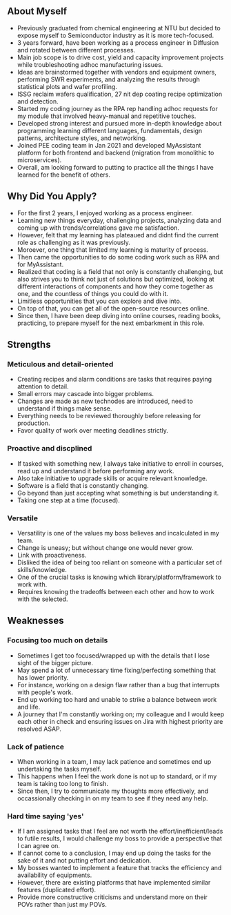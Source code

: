 ## About Myself

- Previously graduated from chemical engineering at NTU but decided to expose myself to Semiconductor industry as it is more tech-focused.
- 3 years forward, have been working as a process engineer in Diffusion and rotated between different processes.
- Main job scope is to drive cost, yield and capacity improvement projects while troubleshooting adhoc manufacturing issues.
- Ideas are brainstormed together with vendors and equipment owners, performing SWR experiments, and analyzing the results through statistical plots and wafer profiling.
- ISSG reclaim wafers qualification, 27 nit dep coating recipe optimization and detection.
- Started my coding journey as the RPA rep handling adhoc requests for my module that involved heavy-manual and repetitive touches.
- Developed strong interest and pursued more in-depth knowledge about programming learning different languages, fundamentals, design patterns, architecture styles, and networking.
- Joined PEE coding team in Jan 2021 and developed MyAssistant platform for both frontend and backend (migration from monolithic to microservices).
- Overall, am looking forward to putting to practice all the things I have learned for the benefit of others.

## Why Did You Apply?

- For the first 2 years, I enjoyed working as a process engineer.
- Learning new things everyday, challenging projects, analyzing data and coming up with trends/correlations gave me satisfaction.
- However, felt that my learning has plateaued and didnt find the current role as challenging as it was previously.
- Moroever, one thing that limited my learning is maturity of process.
- Then came the opportunities to do some coding work such as RPA and for MyAssistant.
- Realized that coding is a field that not only is constantly challenging, but also strives you to think not just of solutions but optimized, looking at different interactions of components and how they come together as one, and the countless of things you could do with it.
- Limitless opportunities that you can explore and dive into.
- On top of that, you can get all of the open-source resources online.
- Since then, I have been deep diving into online courses, reading books, practicing, to prepare myself for the next embarkment in this role.

## Strengths

### Meticulous and detail-oriented

- Creating recipes and alarm conditions are tasks that requires paying attention to detail.
- Small errors may cascade into bigger problems.
- Changes are made as new technodes are introduced, need to understand if things make sense.
- Everything needs to be reviewed thoroughly before releasing for production.
- Favor quality of work over meeting deadlines strictly.

### Proactive and discplined

- If tasked with something new, I always take initiative to enroll in courses, read up and understand it before performing any work.
- Also take initiative to upgrade skills or acquire relevant knowledge.
- Software is a field that is constantly changing.
- Go beyond than just accepting what something is but understanding it.
- Taking one step at a time (focused).

### Versatile

- Versatility is one of the values my boss believes and incalculated in my team.
- Change is uneasy; but without change one would never grow.
- Link with proactiveness.
- Disliked the idea of being too reliant on someone with a particular set of skills/knowledge.
- One of the crucial tasks is knowing which library/platform/framework to work with.
- Requires knowing the tradeoffs between each other and how to work with the selected.

## Weaknesses

### Focusing too much on details

- Sometimes I get too focused/wrapped up with the details that I lose sight of the bigger picture.
- May spend a lot of unnecessary time fixing/perfecting something that has lower priority.
- For instance, working on a design flaw rather than a bug that interrupts with people's work.
- End up working too hard and unable to strike a balance between work and life.
- A journey that I'm constantly working on; my colleague and I would keep each other in check and ensuring issues on Jira with highest priority are resolved ASAP.

### Lack of patience

- When working in a team, I may lack patience and sometimes end up undertaking the tasks myself.
- This happens when I feel the work done is not up to standard, or if my team is taking too long to finish.
- Since then, I try to communicate my thoughts more effectively, and occassionally checking in on my team to see if they need any help.

### Hard time saying 'yes'

- If I am assigned tasks that I feel are not worth the effort/inefficient/leads to futile results, I would challenge my boss to provide a perspective that I can agree on.
- If cannot come to a conclusion, I may end up doing the tasks for the sake of it and not putting effort and dedication.
- My bosses wanted to implement a feature that tracks the efficiency and availability of equipments.
- However, there are existing platforms that have implemented similar features (duplicated effort).
- Provide more constructive criticisms and understand more on their POVs rather than just my POVs.
